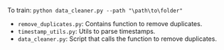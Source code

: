 To train: `python data_cleaner.py --path "\path\to\folder"`

 - `remove_duplicates.py`: Contains function to remove duplicates.
 - `timestamp_utils.py`: Utils to parse timestamps.
 - `data_cleaner.py`: Script that calls the function to remove duplicates.

